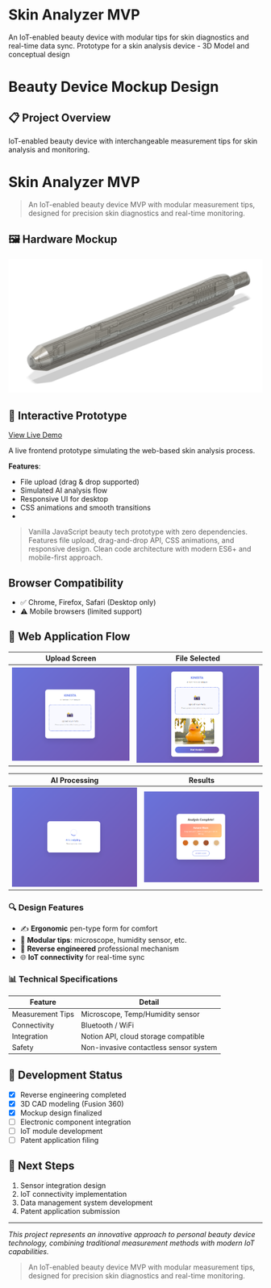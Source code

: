 # Skin Analyzer MVP

An IoT-enabled beauty device with modular tips for skin diagnostics and real-time data sync.
Prototype for a skin analysis device - 3D Model and conceptual design

# Beauty Device Mockup Design

## 📋 Project Overview
IoT-enabled beauty device with interchangeable measurement tips for skin analysis and monitoring.


# Skin Analyzer MVP
> An IoT-enabled beauty device MVP with modular measurement tips, designed
> for precision skin diagnostics and real-time monitoring.

## 🖼️ Hardware Mockup
![Skin Analyzer Mockup](https://raw.githubusercontent.com/minaverse-dev/skin-analyzer-mvp/main/assets/mockups/skin-analyzer-mockup-v1.png)

## 🚀 Interactive Prototype
[View Live Demo](https://minaverse-dev.github.io/skin-analyzer-mvp/index.html)

A live frontend prototype simulating the web-based skin analysis process.

**Features**:
- File upload (drag & drop supported)
- Simulated AI analysis flow
- Responsive UI for desktop
- CSS animations and smooth transitions
- 
> Vanilla JavaScript beauty tech prototype with zero dependencies.
> Features file upload, drag-and-drop API, CSS animations, and responsive design.
> Clean code architecture with modern ES6+ and mobile-first approach.

## Browser Compatibility
- ✅ Chrome, Firefox, Safari (Desktop only)
- ⚠️ Mobile browsers (limited support)

## 📱 Web Application Flow

| Upload Screen | File Selected |
|:---:|:---:|
| ![Upload](assets/screenshots/01-webapp-main-screen.png) | ![Selected](assets/screenshots/02-webapp-upload-screen.png) |

| AI Processing | Results |
|:---:|:---:|
| ![Analyzing](assets/screenshots/03-webapp-analyze-screen.png) | ![Complete](assets/screenshots/04-webapp-result-screen.png) |

### 🔍 Design Features
- ✍️ **Ergonomic** pen-type form for comfort
- 🔁 **Modular tips**: microscope, humidity sensor, etc.
- 🧠 **Reverse engineered** professional mechanism
- 🌐 **IoT connectivity** for real-time sync

### 📊 Technical Specifications

| Feature             | Detail                                      |
|---------------------|---------------------------------------------|
| Measurement Tips    | Microscope, Temp/Humidity sensor            |
| Connectivity        | Bluetooth / WiFi                            |
| Integration         | Notion API, cloud storage compatible        |
| Safety              | Non-invasive contactless sensor system      |


## 🔧 Development Status
- [x] Reverse engineering completed
- [x] 3D CAD modeling (Fusion 360)
- [x] Mockup design finalized
- [ ] Electronic component integration
- [ ] IoT module development
- [ ] Patent application filing

## 🎯 Next Steps
1. Sensor integration design
2. IoT connectivity implementation  
3. Data management system development
4. Patent application submission

---
*This project represents an innovative approach to personal beauty device technology, combining traditional measurement methods with modern IoT capabilities.*

> An IoT-enabled beauty device MVP 
> with modular measurement tips, designed 
> for precision skin diagnostics and real-time monitoring.
